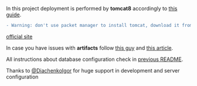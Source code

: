 In this project deployment is performed by **tomcat8** accordingly to 
[this guide](https://www.youtube.com/watch?v=licQZlIenAk).
```diff
- Warning: don't use packet manager to install tomcat, download it from 
```
[official site](https://tomcat.apache.org/download-80.cgi)

In case you have issues with **artifacts** follow 
[this guy](https://www.youtube.com/watch?v=9HSl6ZyQbQ0&list=PL786bPIlqEjSoaZjtS5y6hQrUWOzs72Jl&index=4) and 
[this article](https://www.jetbrains.com/help/idea/enabling-web-application-support.html).

All instructions about database configuration check in 
[previous README](https://github.com/olehsamoilenko/Java-Practical/tree/master/LR3.3_JDBC).

Thanks to 
[@DiachenkoIgor](https://github.com/DiachenkoIgor) 
for huge support in development and server configuration